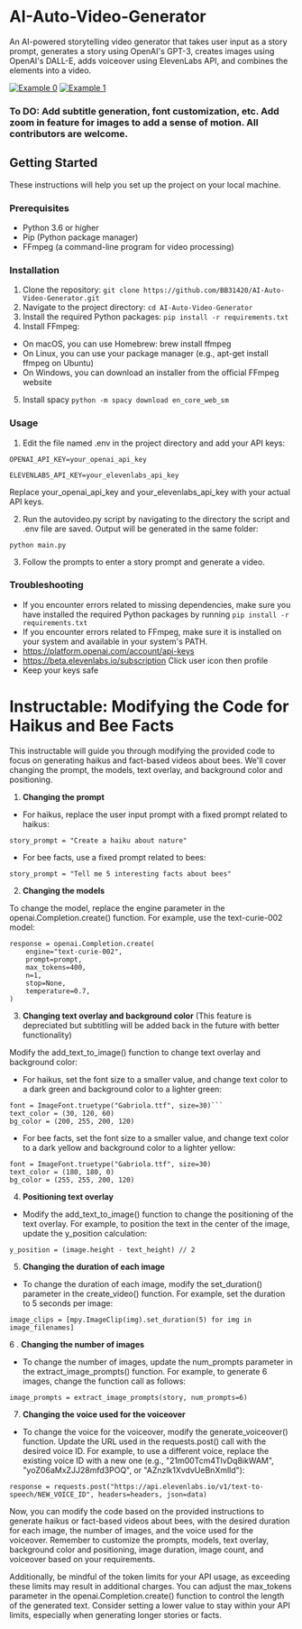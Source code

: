 # AI-Auto-Video-Generator
An AI-powered storytelling video generator that takes user input as a story prompt, generates a story using OpenAI's GPT-3, creates images using OpenAI's DALL-E, adds voiceover using ElevenLabs API, and combines the elements into a video.


[![Example 0](https://img.youtube.com/vi/hV4t2yW-RUk/0.jpg)](https://www.youtube.com/watch?v=hV4t2yW-RUk)
[![Example 1](https://img.youtube.com/vi/Vzcras5Snyo/0.jpg)](https://www.youtube.com/watch?v=Vzcras5Snyo)


### To DO: Add subtitle generation, font customization, etc. Add zoom in feature for images to add a sense of motion. All contributors are welcome. 


## Getting Started

These instructions will help you set up the project on your local machine.

### Prerequisites

- Python 3.6 or higher
- Pip (Python package manager)
- FFmpeg (a command-line program for video processing)

### Installation

1. Clone the repository: ```git clone https://github.com/BB31420/AI-Auto-Video-Generator.git```
2. Navigate to the project directory: ```cd AI-Auto-Video-Generator```
3. Install the required Python packages: ```pip install -r requirements.txt```
4. Install FFmpeg:
- On macOS, you can use Homebrew: brew install ffmpeg
- On Linux, you can use your package manager (e.g., apt-get install ffmpeg on Ubuntu)
- On Windows, you can download an installer from the official FFmpeg website
5. Install spacy ```python -m spacy download en_core_web_sm```




### Usage

1. Edit the file named .env in the project directory and add your API keys: 

`OPENAI_API_KEY=your_openai_api_key`

`ELEVENLABS_API_KEY=your_elevenlabs_api_key`

Replace your_openai_api_key and your_elevenlabs_api_key with your actual API keys.

2. Run the autovideo.py script by navigating to the directory the script and .env file are saved. Output will be generated in the same folder: 

`python main.py`

3. Follow the prompts to enter a story prompt and generate a video.

### Troubleshooting
* If you encounter errors related to missing dependencies, make sure you have installed the required Python packages by running `pip install -r requirements.txt`
* If you encounter errors related to FFmpeg, make sure it is installed on your system and available in your system's PATH.
* https://platform.openai.com/account/api-keys
* https://beta.elevenlabs.io/subscription Click user icon then profile
* Keep your keys safe

 
 
 


# Instructable: Modifying the Code for Haikus and Bee Facts

This instructable will guide you through modifying the provided code to focus on generating haikus and fact-based videos about bees. We'll cover changing the prompt, the models, text overlay, and background color and positioning.

1. **Changing the prompt**
 * For haikus, replace the user input prompt with a fixed prompt related to haikus: 
```
story_prompt = "Create a haiku about nature"
```

* For bee facts, use a fixed prompt related to bees: 
```
story_prompt = "Tell me 5 interesting facts about bees"
```
2. **Changing the models**

To change the model, replace the engine parameter in the openai.Completion.create() function. For example, use the text-curie-002 model:
```
response = openai.Completion.create(
    engine="text-curie-002",
    prompt=prompt,
    max_tokens=400,
    n=1,
    stop=None,
    temperature=0.7,
)
```
3. **Changing text overlay and background color** (This feature is depreciated but subtitling will be added back in the future with better functionality)

Modify the add_text_to_image() function to change text overlay and background color:
* For haikus, set the font size to a smaller value, and change text color to a dark green and background color to a lighter green:
``` 
font = ImageFont.truetype("Gabriola.ttf", size=30)```
text_color = (30, 120, 60)
bg_color = (200, 255, 200, 120)
```
* For bee facts, set the font size to a smaller value, and change text color to a dark yellow and background color to a lighter yellow:
```
font = ImageFont.truetype("Gabriola.ttf", size=30)
text_color = (180, 180, 0)
bg_color = (255, 255, 200, 120)
```
4. **Positioning text overlay**
* Modify the add_text_to_image() function to change the positioning of the text overlay. For example, to position the text in the center of the image, update the y_position calculation:
```
y_position = (image.height - text_height) // 2
```
5. **Changing the duration of each image**
* To change the duration of each image, modify the set_duration() parameter in the create_video() function. For example, set the duration to 5 seconds per image:
```
image_clips = [mpy.ImageClip(img).set_duration(5) for img in image_filenames]
```
6 . **Changing the number of images**
* To change the number of images, update the num_prompts parameter in the extract_image_prompts() function. For example, to generate 6 images, change the function call as follows:
 ```
image_prompts = extract_image_prompts(story, num_prompts=6)
```
7. **Changing the voice used for the voiceover**
* To change the voice for the voiceover, modify the generate_voiceover() function. Update the URL used in the requests.post() call with the desired voice ID. For example, to use a different voice, replace the existing voice ID with a new one (e.g., "21m00Tcm4TlvDq8ikWAM", "yoZ06aMxZJJ28mfd3POQ", or "AZnzlk1XvdvUeBnXmlld"):
```
response = requests.post("https://api.elevenlabs.io/v1/text-to-speech/NEW_VOICE_ID", headers=headers, json=data)
```

Now, you can modify the code based on the provided instructions to generate haikus or fact-based videos about bees, with the desired duration for each image, the number of images, and the voice used for the voiceover. Remember to customize the prompts, models, text overlay, background color and positioning, image duration, image count, and voiceover based on your requirements.

Additionally, be mindful of the token limits for your API usage, as exceeding these limits may result in additional charges. You can adjust the max_tokens parameter in the openai.Completion.create() function to control the length of the generated text. Consider setting a lower value to stay within your API limits, especially when generating longer stories or facts.
